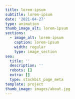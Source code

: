 ```yaml
---
title: lorem-ipsum
subtitle: lorem-ipsum
date: '2021-04-27'
type: animation
thumb_image_alt: lorem-ipsum
sections:
  - image_alt: lorem-ipsum
    caption: lorem-ipsum
    width: regular
    type: image_section
seo:
  title: ''
  description: ''
  robots: []
  extra: []
  type: stackbit_page_meta
template: project
thumb_image: images/about.jpg
---
```

